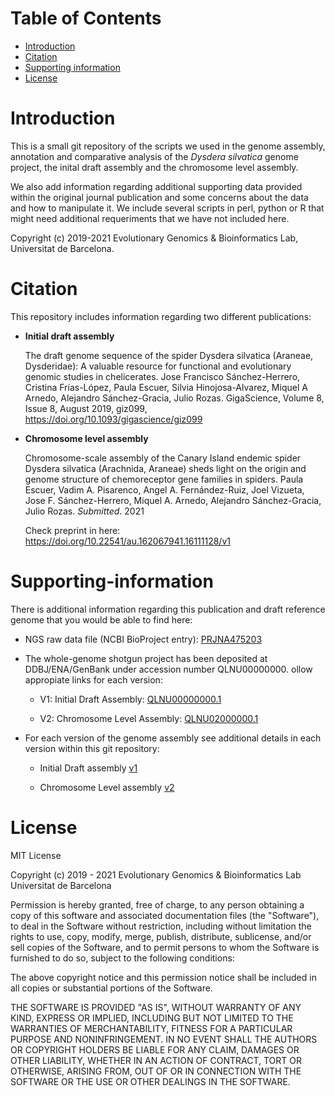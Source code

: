 # Table of Contents

- [Introduction](#introduction)
- [Citation](#citation)
- [Supporting information](#supporting-information)
- [License](#license)


# Introduction

This is a small git repository of the scripts we used in the genome assembly, annotation and comparative analysis of the _Dysdera silvatica_ genome project, the inital draft assembly and the chromosome level assembly.

We also add information regarding additional supporting data provided within the original journal publication and some concerns about the data and how to manipulate it. We include several scripts in perl, python or R that might need additional requeriments that we have not included here.

Copyright (c) 2019-2021 Evolutionary Genomics & Bioinformatics Lab, Universitat de Barcelona.

# Citation

This repository includes information regarding two different publications:

- **Initial draft assembly**

	The draft genome sequence of the spider Dysdera silvatica (Araneae, Dysderidae): A valuable resource for functional and evolutionary genomic studies in chelicerates.
Jose Francisco Sánchez-Herrero, Cristina Frías-López, Paula Escuer, Silvia Hinojosa-Alvarez, Miquel A Arnedo, Alejandro Sánchez-Gracia, Julio Rozas. GigaScience, Volume 8, Issue 8, August 2019, giz099, https://doi.org/10.1093/gigascience/giz099

- **Chromosome level assembly**

	Chromosome-scale assembly of the Canary Island endemic spider Dysdera silvatica (Arachnida, Araneae) sheds light on the origin and genome structure of chemoreceptor gene families in spiders. Paula Escuer, Vadim A. Pisarenco, Angel A. Fernández-Ruiz, Joel Vizueta, Jose F. Sánchez-Herrero, Miquel A. Arnedo, Alejandro Sánchez-Gracia, Julio Rozas. _Submitted_. 2021
	
	Check preprint in here: https://doi.org/10.22541/au.162067941.16111128/v1


# Supporting-information 
There is additional information regarding this publication and draft reference genome that you would be able to find here:

- NGS raw data file (NCBI BioProject entry): [PRJNA475203](https://www.ncbi.nlm.nih.gov/bioproject/PRJNA475203)

- The whole-genome shotgun project has been deposited at DDBJ/ENA/GenBank under accession number QLNU00000000. ollow appropiate links for each version:
	
	- V1: Initial Draft Assembly: [QLNU00000000.1](https://www.ncbi.nlm.nih.gov/nuccore/1693890462)
	
	- V2: Chromosome Level Assembly: [QLNU02000000.1](https://www.ncbi.nlm.nih.gov/genome/?term=txid477319[orgn])

- For each version of the genome assembly see additional details in each version within this git repository:

	- Initial Draft assembly [v1](https://github.com/molevol-ub/Dysdera_silvatica_genome/blob/master/v1/README.md)

	- Chromosome Level assembly [v2](https://github.com/molevol-ub/Dysdera_silvatica_genome/blob/master/v2/README.md)

# License

MIT License

Copyright (c) 2019 - 2021 Evolutionary Genomics & Bioinformatics Lab Universitat de Barcelona

Permission is hereby granted, free of charge, to any person obtaining a copy
of this software and associated documentation files (the "Software"), to deal
in the Software without restriction, including without limitation the rights
to use, copy, modify, merge, publish, distribute, sublicense, and/or sell
copies of the Software, and to permit persons to whom the Software is
furnished to do so, subject to the following conditions:

The above copyright notice and this permission notice shall be included in all
copies or substantial portions of the Software.

THE SOFTWARE IS PROVIDED "AS IS", WITHOUT WARRANTY OF ANY KIND, EXPRESS OR
IMPLIED, INCLUDING BUT NOT LIMITED TO THE WARRANTIES OF MERCHANTABILITY,
FITNESS FOR A PARTICULAR PURPOSE AND NONINFRINGEMENT. IN NO EVENT SHALL THE
AUTHORS OR COPYRIGHT HOLDERS BE LIABLE FOR ANY CLAIM, DAMAGES OR OTHER
LIABILITY, WHETHER IN AN ACTION OF CONTRACT, TORT OR OTHERWISE, ARISING FROM,
OUT OF OR IN CONNECTION WITH THE SOFTWARE OR THE USE OR OTHER DEALINGS IN THE
SOFTWARE.

